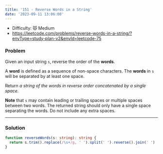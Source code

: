 ```yaml
---
title: '151 - Reverse Words in a String'
date: '2023-09-11 13:06:00'
---
```


- Difficulty: 😾 Medium
- https://leetcode.com/problems/reverse-words-in-a-string/?envType=study-plan-v2&envId=leetcode-75

### Problem

Given an input string `s`, reverse the order of the **words**.

A **word** is defined as a sequence of non-space characters. The **words** in `s` will be separated by at least one space.

Return _a string of the words in reverse order concatenated by a single space._

**Note** that `s` may contain leading or trailing spaces or multiple spaces between two words. The returned string should only have a single space separating the words. Do not include any extra spaces.

---

### Solution

```ts
function reverseWords(s: string): string {
  return s.trim().replace(/\s+/g, ' ').split(' ').reverse().join(' ')
}
```
